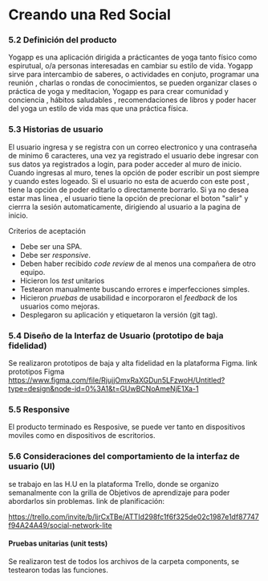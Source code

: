# Creando una Red Social

### 5.2 Definición del producto
 
Yogapp es una aplicación dirigida a prácticantes de yoga tanto físico como espirutual, o/a personas interesadas en cambiar su estilo de vida.
Yogapp sirve para intercambio de saberes, o actividades en conjuto, programar una reunión , charlas o rondas de conocimientos, se pueden organizar clases o práctica de yoga y meditacion, Yogapp es para crear comunidad y conciencia , hábitos saludables , recomendaciones de libros y poder hacer del yoga un estilo de vida mas que una práctica física.


### 5.3 Historias de usuario
El usuario ingresa y se registra con un correo electronico y una contraseña de minimo 6 caracteres, una vez ya registrado el usuario debe ingresar con sus datos ya registrados a login, para poder acceder al muro de inicio.
Cuando ingresas al muro, tenes la opción de poder escribir un post siempre y cuando estes logeado. Si el usuario no esta de acuerdo con este post , tiene la opción de poder editarlo o directamente borrarlo.
Si ya no desea estar mas linea , el usuario tiene la opción de precionar el boton "salir" y cierrra la sesión automaticamente, dirigiendo al usuario a la pagina de inicio.

Criterios de aceptación
  - Debe ser una SPA.
  - Debe ser _responsive_.
  - Deben haber recibido _code review_ de al menos una compañera de otro equipo.
  - Hicieron los _test_ unitarios
  - Testearon manualmente buscando errores e imperfecciones simples.
  - Hicieron _pruebas_ de usabilidad e incorporaron el _feedback_ de los
    usuarios como mejoras.
  - Desplegaron su aplicación y etiquetaron la versión (git tag).

### 5.4 Diseño de la Interfaz de Usuario (prototipo de baja fidelidad)
Se realizaron prototipos de baja y alta fidelidad en la plataforma Figma.
link prototipos Figma
https://www.figma.com/file/RjujjOmxRaXGDun5LFzwoH/Untitled?type=design&node-id=0%3A1&t=GUwBCNoAmeNjE1Xa-1

### 5.5 Responsive
El producto terminado es Resposive, se puede ver tanto en dispositivos moviles como en dispositivos de escritorios.

### 5.6 Consideraciones del comportamiento de la interfaz de usuario (UI)

se trabajo en las H.U en la plataforma Trello, donde se organizo semanalmente con la grilla de Objetivos de aprendizaje para poder abordarlos sin problemas.
link de planificación:

https://trello.com/invite/b/ljrCxTBe/ATTId298fc1f6f325de02c1987e1df87747f94A24A49/social-network-lite

#### Pruebas unitarias (unit tests)
Se realizaron test de todos los archivos de la carpeta components, se testearon todas las funciones.
